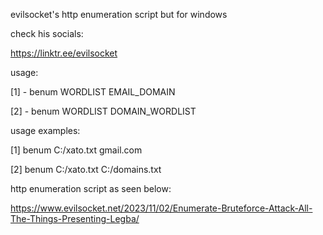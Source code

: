 evilsocket's http enumeration script but for windows 

check his socials: 

https://linktr.ee/evilsocket

usage: 

[1] - benum WORDLIST EMAIL_DOMAIN

[2] - benum WORDLIST DOMAIN_WORDLIST

usage examples:

[1] benum C:/xato.txt gmail.com

[2] benum C:/xato.txt C:/domains.txt

http enumeration script as seen below:

https://www.evilsocket.net/2023/11/02/Enumerate-Bruteforce-Attack-All-The-Things-Presenting-Legba/
